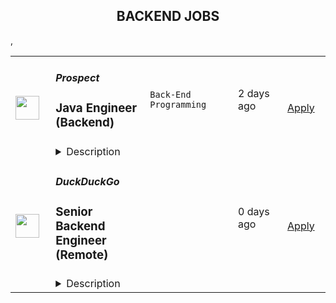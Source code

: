 <div align="center"><h2>BACKEND JOBS</h2></div><table><tr>
                <td width="100" height="100" rowspan="2">
                    <img src="https://wwr-pro.s3.amazonaws.com/logos/0015/2558/logo.gif" width="38px" height="auto">
                </td>
                <td width="300">
                    <h5>Prospect</h5>
                    <h3> Java Engineer (Backend)</h3>
                </td>
                <td width="300">
                    <code>Back-End Programming</code>
                </td>
                <td width="200">
                <text>2 days ago</text>
                </td>
                <td width="100" rowspan="2">
                <a href="https://weworkremotely.com/remote-jobs/prospect-java-engineer-backend-2" align="right" target="_blank">Apply</a>
                </td>
            </tr>
            <tr>
                <td colspan="3">
                <details><summary>Description</summary>
                <img src="https://we-work-remotely.imgix.net/logos/0015/2558/logo.gif?ixlib=rails-4.0.0&w=50&h=50&dpr=2&fit=fill&auto=compress" />

<p>
  <strong>Headquarters:</strong> Waterloo, Canada
    <br /><strong>URL:</strong> <a href="https://tryprospect.com">https://tryprospect.com</a>
</p>

<div>We are a remote startup (headquartered in Canada) building a smart, curious, and driven team that’s making software to help sales reps sell better.</div><div>
<br>Prospect is a lead generation app that helps you find contact data right inside your browser in real-time. The best sales teams from the top tech companies worldwide use Prospect to crush their sales targets.</div><div><br></div><div><strong>About You</strong></div><div><br></div><div>We are currently a team of 15 people — you will be #16 🙂</div><div>
<br>You enjoy writing beautiful code. You care not just about whether the code works, but you think deeply about how well it performs, and how it will be understood by future developers.</div><div>
<br>You like shipping things. You realize that building excellent products is a marathon, not a sprint, and regularly make improvements in iterations.</div><div>
<br>You are an excellent communicator. You realize that working remotely requires thoughtful communication and you do so through great written communication.</div><div>
<br>You self-manage and are open to feedback. You enjoy taking a goal and figuring out how to ship it without heavy direction and regular check-ins.</div><div>
<br>You are product and customer-centric. Whether it is a bug fix, perf improvement, or a new feature, you realize that every line of code is an opportunity to make a user’s experience better.</div><div><strong><br>Our Engineering Team</strong></div><div>
<br>We are currently a team of 7 engineers. Our roles are divided based on the projects we work on.</div><div>
<br>We work in 4-week long development cycles in which we focus on adding new features, fixing bugs, or making improvements. After each cycle, we have a 2-week cool-off which we use to work on anything we would like to as well as plan for the next cycle.</div><div>
<br>Our stack is currently:</div><ul>
<li>
<strong>Backend</strong>: Java on Spring and Dropwizard</li>
<li>
<strong>Cloud:</strong> AWS, managed by Terraform</li>
<li>
<strong>Database</strong>: AWS DynamoDB and PostgreSQL</li>
<li>
<strong>Frontend</strong>: TypeScript, React</li>
<li>
<strong>Internal</strong>: GitLab, LaunchDarkly, Linear</li>
</ul><div>
<br><strong>Projects You Will Work On</strong>
</div><div>
<br>You will be working on our backend, a REST API written using modern Java practices.</div><div>
<br>This is a high-impact role. We are looking for someone to take real ownership of one or two core features within six months. You will own some extremely important parts of our application that serve thousands of customers.</div><div>
<br>You will work closely with the backend and frontend team and our CTO.</div><div>
<br>We prioritize our projects based on what customers are requesting the most.</div><div>
<br>Some things that you might work on include:</div><ul>
<li>
<strong>Data</strong>: Scale our real-time data discovery engine to process 5x-10x more volume</li>
<li>
<strong>DevOps</strong>: Speed up our CI pipeline for faster builds</li>
<li>
<strong>Integrations</strong>: Add features to and revamp our Salesforce integration</li>
<li>
<strong>Monitoring</strong>: Modernize our logging and metrics infrastructure</li>
<li>
<strong>Reporting</strong>: Add functionality to allow customers to run advanced custom usage reports</li>
</ul><div>
<br><strong>Hiring Process</strong>
</div><div>
<br>Our process is as follows:</div><ol>
<li>
<strong>Initial screening (60 min)</strong>: Complete an asynchronous questionnaire and a relevant coding challenge</li>
<li>
<strong>CTO Interview (30 min)</strong>: A call with our CTO to delve into your experiences and discuss the projects we’re working on</li>
<li>
<strong>Live coding session (3 hours)</strong>: Collaborate on a problem with our team in real-time</li>
<li>
<strong>Founder’s interview (30 min)</strong>: A final conversation with our founders to understand your personal goals and share our company vision</li>
<li>
<strong>Job offer</strong>: If we find you're a great fit, we'll make you an offer at this stage</li>
</ol><div>
<br><strong>Must Haves</strong>
</div><ul>
<li>5+ years of Java programming experience</li>
<li>Experience with relational databases</li>
<li>Familiarity with Spring</li>
</ul><div>
<br><strong>Nice To Haves</strong>
</div><ul>
<li>Previous work experience using Spring Boot or similar modern Java frameworks</li>
<li>Proficiency with modern infrastructure tools, such as Terraform</li>
<li>Experience with AWS or other cloud vendors</li>
<li>Track record in building concurrent systems at scale</li>
<li>Past success working asynchronously in a fully remote environment</li>
<li>Demonstrable usage of a metrics-centric approach, using tools like Grafana</li>
</ul><div>
<br><strong>What You’ll Get</strong>
</div><ul><li>Salary: $80,000 - 90,000 US dollars per year</li></ul><div>
<br><strong>Benefits</strong>
</div><ul>
<li>4 weeks paid time off</li>
<li>Work remotely from anywhere in the world</li>
<li>No disruptions (we have almost no meetings)</li>
<li>Be part of a small team doing big things in an independent and flexible work environment</li>
<li>$1,500 annual continued learning budget (for books, courses, and self-improvement)</li>
<li>$1,000+ annual travel spending allowance (money to spend during your vacation)</li>
<li>Benefits (health, dental, etc) through our company HSA (for people living in Canada)</li>
</ul>

<p><strong>To apply:</strong> <a href="https://weworkremotely.com/remote-jobs/prospect-java-engineer-backend-2">https://weworkremotely.com/remote-jobs/prospect-java-engineer-backend-2</a></p>

                </details>
                </td>
            </tr>,<tr>
                <td width="100" height="100" rowspan="2">
                    <img src="https://wwr-pro.s3.amazonaws.com/logos/0071/3712/logo.gif" width="38px" height="auto">
                </td>
                <td width="300">
                    <h5>Tiller</h5>
                    <h3> Experienced Software Engineer - Backend</h3>
                </td>
                <td width="300">
                    <code>Back-End Programming</code>
                </td>
                <td width="200">
                <text>7 days ago</text>
                </td>
                <td width="100" rowspan="2">
                <a href="https://weworkremotely.com/remote-jobs/tiller-experienced-software-engineer-backend" align="right" target="_blank">Apply</a>
                </td>
            </tr>
            <tr>
                <td colspan="3">
                <details><summary>Description</summary>
                <img src="https://we-work-remotely.imgix.net/logos/0071/3712/logo.gif?ixlib=rails-4.0.0&w=50&h=50&dpr=2&fit=fill&auto=compress" />

<p>
  <strong>Headquarters:</strong> Seattle, WA
    <br /><strong>URL:</strong> <a href="https://www.tillerhq.com">https://www.tillerhq.com</a>
</p>

<div>Tiller is seeking an experienced, team-oriented backend engineer with a passion for building robust, scalable software and systems for customer-focused financial products. You may be a perfect candidate if you have excellent communication skills, appreciate simple solutions to complex problems, and enjoy working collaboratively.</div><div><br></div><div>You are not expected to have experience with all listed requirements. If you feel passionately about Tiller’s mission, vision and values, please apply.</div><div><br></div><div>Our team is fully remote and based in the Pacific Time Zone (UTC–07:00).</div><div>
<br><strong>What you will bring to Tiller</strong>
</div><ul>
<li>Expertise with one or more pieces of our tech stack (TypeScript, node.js, MongoDB, Redis, Docker, Google Cloud Platform, Github Actions)</li>
<li>Strong understanding of cloud platform services (compute, storage, networking, permissions)</li>
<li>Knowledge and skills for effectively monitoring distributed applications.</li>
<li>Experience with tools and techniques for maintaining and refactoring legacy code.</li>
<li>Reliable workspace and internet connection, and ability to travel occasionally within the United States.</li>
<li>A growth mindset and desire to continuously improve.</li>
</ul><div>
<br><strong>Within 2 weeks, you will:</strong>
</div><ul>
<li>Introduce yourself and work with each of our teams from engineering to customer success and more.</li>
<li>Familiarize yourself with our product and core codebase.</li>
<li>Learn about our roadmap and exciting opportunities ahead.</li>
<li>Get your first project into production and learn about our development processes.</li>
</ul><div>
<br><strong>Within 3 months, you will:</strong>
</div><ul>
<li>Improve the core codebase by developing a performant and maintainable backend feature.</li>
<li>Lead and participate in blameless, empathetic code reviews.</li>
<li>Gain a full overview of our service architecture and implement 3 metrics to increase visibility into the health and performance of our services.</li>
</ul><div>
<br><strong>Within 6 months, you will:</strong>
</div><ul>
<li>Contribute to the engineering team’s culture of operational excellence by creating a proposal to improve a system or process.</li>
<li>Take ownership of a new product initiative through the entire development lifecycle.</li>
<li>Be a subject matter expert in one or more areas of Tiller’s service architecture.</li>
</ul><div>
<br><strong>What we offer</strong>
</div><ul>
<li>Competitive salary + equity</li>
<li>Medical benefits</li>
<li>Fully remote position with flexible working hours</li>
<li>Unlimited paid time off</li>
<li>Annual company and team meetups</li>
</ul><div>
<br><strong>About Tiller</strong>
</div><div>Tiller’s mission is to help people gain greater confidence and control of their financial lives. We’re passionate about empowering people with their financial data in a flexible, private, and customizable format so they can take control of their future.</div><div>
<br><strong>Our Vision</strong>
</div><div>Money matters because life matters more.</div><div>
<br><strong>Our Values</strong>
</div><ul>
<li>We <strong>communicate</strong> directly and respectfully to build an environment of mutual support.</li>
<li>Our team structure is built on <strong>trust</strong>, where each member is a “manager of one”.</li>
<li>We <strong>bias towards action</strong> and focus on tangible outcomes. We take reasonably informed risks, and view failure as an opportunity to learn.</li>
<li>We work to make a <strong>positive impact</strong>, internally and externally. We own our processes and collective outcomes as a team.</li>
<li>We embrace a <strong>growth mindset</strong>, staying curious and seeking help from others to expand our possibilities. It’s okay to make mistakes here: we are human, and readily admit when we are wrong.</li>
</ul><div><strong><br>Commitment to Diversity</strong></div><div>Tiller is committed to making this a great place to work for everyone, to encourage diverse perspectives and to make technology more representative of the humans we serve. We strive to cultivate an environment that supports our team’s full lives, to enable them to do their best work.</div>

<p><strong>To apply:</strong> <a href="https://weworkremotely.com/remote-jobs/tiller-experienced-software-engineer-backend">https://weworkremotely.com/remote-jobs/tiller-experienced-software-engineer-backend</a></p>

                </details>
                </td>
            </tr>,<tr>
                <td width="100" height="100" rowspan="2">
                    <img src="https://remotive.com/job/1698908/logo" width="38px" height="auto">
                </td>
                <td width="300">
                    <h5>Sporty Group </h5>
                    <h3>Backend Engineer</h3>
                </td>
                <td width="300">
                    <code>apache,AWS,backend,cloud</code>
                </td>
                <td width="200">
                <text>3 days ago</text>
                </td>
                <td width="100" rowspan="2">
                <a href="https://remotive.com/remote-jobs/software-dev/backend-engineer-1698908" align="right" target="_blank">Apply</a>
                </td>
            </tr>
            <tr>
                <td colspan="3">
                <details><summary>Description</summary>
                <p>Sporty's sites are some of the most popular on the internet, consistently staying in Alexa's list of top websites for the countries they operate in</p>
<p> </p>
<p><span style="">In this role, you’ll be responsible for developing microservices in a distributed deployment environment with an emphasis on containerisation with Docker and K8S. You won’t just be writing simple CRUD applications, but instead will be working on the core logic of complex systems that are accessed millions of times a day. We wrote our system from scratch about 3 years ago, so you’ll be working with the latest technology and won’t have to worry about decades old legacy code.</span></p>
<p> </p>
<p><span style="">A willingness to work in Springboot is fine - as long as you are willing to learn and have demonstrable experience in an object-oriented programming language.</span></p>
<p> </p>
<p> </p>
<p><strong style="">Our Stack (we don't expect you to have all of these) </strong></p>
<p> </p>
<p><span style="">Backend Application Framework: Spring Boot (Java Config + Embedded Tomcat)</span></p>
<p><span style="">Micro Service Framework: Spring Cloud Dalston (Netflix Eureka + Netflix Zuul + Netflix Ribbon + Feign)</span></p>
<p><span style="">Database Sharding Middleware: Lede Cetus</span></p>
<p><span style="">Database: MySQL and MongoDB,Mybatis, Druid</span></p>
<p><span style="">Public Cache: AWS ElastiCache + Redis</span></p>
<p><span style="">Message Queue: Apache RocketMQ</span></p>
<p><span style="">Distributed Scheduling: Dangdang Elastic Job</span></p>
<p><span style="">Data Index and Search: ElasticSearchLog </span></p>
<p><span style="">Real-time Visualization: ElasticSearch + Logstash + Kibana</span></p>
<p><span style="">Business Monitoring: Graphite + Grafana</span></p>
<p><span style="">Cluster Monitoring: AWS Cloudwatch</span></p>
<p><span style="">Tasking: Elastic Job</span></p>
<p><span style="">Server: Netty</span> </p>
<p> </p>
<p><strong style="">Responsibilities</strong></p>
<p> </p>
<p><span style="">Develop highly-scalable mobile internet backends for millions of users</span></p>
<p><span style="">Work with Product Owners and other development team members to determine new features and user stories needed in new / revised applications or large/complex development projects</span></p>
<p><span style="">Participate in code reviews with peers and managers to ensure that each increment adheres to original vision as described in the user story and all standard resource libraries and architecture patterns as appropriate</span></p>
<p><span style="">Respond to support calls for applications in production for quick diagnosis and repair to keep things running smoothly for users</span></p>
<p><span style="">Participate in all team ceremonies including planning, grooming, product demonstration and team retrospectives</span></p>
<p><span style="">Mentoring less experienced team members </span></p>
<p>Potential On-Call responsibilities depending on team and tenure</p>
<p> </p>
<p><strong style="">Requirements</strong></p>
<p> </p>
<p>Minimum of 2+ Years within a relevant role</p>
<p><span style="">Preferred experience in Spring Boot, Spring Cloud, Spring Data and iBATIS</span></p>
<p><span style="">Strong experience with highly-scalable web backends</span></p>
<p><span style="">Experience designing highly transactional systems</span></p>
<p><span style="">Advanced proficiency in Object Oriented Design (OOD) and analysis</span></p>
<p><span style="">Advanced proficiency in application of analysis / design engineering functions</span></p>
<p><span style="">Advanced proficiency in application of non-functional software qualities such as resiliency and maintainability</span></p>
<p><span style="">Advanced proficiency in modern behavior-driven testing techniques</span></p>
<p><span style="">Deep understanding of Microservices</span></p>
<p><span style="">Proficient in SQL</span></p>
<p><span style="">Expert knowledge of application development with technologies like RabbitMQ, MySQL, Redis etc</span></p>
<p><span style="">Strong experience with container and cloud solutions such as Docker, Kubernetes and AWS Cloud</span></p>
<p><span style="">An ability to work independently</span></p>
<p>Excellent communication skills in English</p>
<p> </p>
<p><strong>Benefits</strong></p>
<p> </p>
<p>Quarterly and flash bonuses</p>
<p>Flexible working hours</p>
<p>Education allowance</p>
<p>Referral bonuses</p>
<p>28 days paid annual leave</p>
<p>2 x annual company retreats (Lisbon + Dubai in 2022 / Phuket in Q2 2023 + 1 more TBC!)</p>
<p>Highly talented, dependable co-workers in a global, multicultural organisation</p>
<p>Payment via world class online wallet system DEEL</p>
<p>Top of the line equipment supplied by market leader Hofy</p>
<p>We score 100% on The Joel Test</p>
<p>Our teams are small enough for you to be impactful</p>
<p>Our business is globally established and successful, offering stability and security to our Team Members</p>
<p> </p>
<p><strong>Our Mission</strong></p>
<p> </p>
<p>Our mission is to be an everyday entertainment platform for everyone</p>
<p> </p>
<p><strong>Our Operating Principles</strong></p>
<p> </p>
<p>1. Create Value for Users</p>
<p>2. Act in the Long-Term Interests of Sporty </p>
<p>3. Focus on Product Improvements &amp; Innovation </p>
<p>4. Be Responsible </p>
<p>5. Preserve Integrity &amp; Honesty </p>
<p>6. Respect Confidentiality &amp; Privacy </p>
<p>7. Ensure Stability, Security &amp; Scalability </p>
<p>8. Work Hard with Passion &amp; Pride</p>
<p> </p>
<p><strong>Interview Process</strong></p>
<p> </p>
<p>HackerRank Test </p>
<p>Remote video screening with our Talent Acquisition Team + live ID check</p>
<p>Remote 90 min video interview loop with 3 x Team Members (30 mins each)</p>
<p>Pre offer call with Talent Acquisition Team</p>
<p>ID check via Zinc</p>
<p>24-72 hour feedback loops throughout process</p>
<p> </p>
<p><strong>Working at Sporty</strong></p>
<p> </p>
<p>The top-down mentality at Sporty is high performance based, meaning we trust you to do your job with an emphasis on support to help you achieve, grow and de-block any issues when they're in your way.</p>
<p>Generally employees can choose their own hours, as long as they are collaborating and doing stand-ups etc. The emphasis is really on results. </p>
<p> </p>
<p>As we are a highly structured and established company we are able to offer the security and support of a global business with the allure of a startup environment. Sporty is independently managed and financed, meaning we don’t have arbitrary shareholder or VC targets to cater to. </p>
<p> </p>
<p>We literally build, spend and make decisions based on the ethos of building THE best platform of its kind. We are truly a tech company to the core and take excellent care of our Team Members.</p>
<img src="https://remotive.com/job/track/1698908/blank.gif?source=public_api" alt=""/>
                </details>
                </td>
            </tr>,<tr>
                <td width="100" height="100" rowspan="2">
                    <img src="https://spreadprivacy.com/content/images/2023/05/duckduckgo-logo_wide.png" width="38px" height="auto">
                </td>
                <td width="300">
                    <h5>DuckDuckGo</h5>
                    <h3>
            Senior Backend Engineer (Remote)
          </h3>
                </td>
                <td width="300">
                    <code></code>
                </td>
                <td width="200">
                <text>0 days ago</text>
                </td>
                <td width="100" rowspan="2">
                <a href="https://duckduckgo.recruitee.com/o/senior-backend-engineer-remote" align="right" target="_blank">Apply</a>
                </td>
            </tr>
            <tr>
                <td colspan="3">
                <details><summary>Description</summary>
                
            <p>Hi, we’re DuckDuckGo, the Internet privacy company for everyone who wants to take back their privacy now. For over a decade, we've been building our all-in-one product, developing new privacy technology, and working with policymakers to make online privacy simple and accessible for all. </p>
<p><br></p>
<p><br></p>
<p>Our app is now downloaded more than 78M times a year, and our private search engine packaged with it has become the #2 search engine on mobile in the United States and 18 other countries, including the United Kingdom, Canada, Australia, Germany, and the Netherlands. Oh, and we've been profitable since 2014, with revenue exceeding $100 million a year! Now, we’re rolling out a suite of new privacy solutions, including <u><a href="https://www.spreadprivacy.com/introducing-email-protection-beta/" rel="noopener">Email Protection</a></u>,  <u><a href="https://spreadprivacy.com/introducing-app-tracking-protection/%20" rel="noopener">App Tracking Protection</a></u> and our first-ever Desktop Apps for <u><a href="https://spreadprivacy.com/introducing-duckduckgo-for-mac/" rel="noopener">Mac</a></u><a href="https://spreadprivacy.com/introducing-duckduckgo-for-mac/" rel="noopener"> </a>and Windows.</p>
<p><br></p>
<p><br></p>
<p><br></p>
<p>We’re looking for a <strong>Senior Backend Engineer </strong>to help shape our all-in-one privacy solution and join our mission to show the world that protecting your privacy online can be simple.  </p>
<p><br></p>
<p><br></p>
<p><strong>The Opportunity</strong> </p>
<p><br></p>
<p>In this role, you will lead complex projects across key company-wide objectives, writing pragmatic, testable code that's performant and works consistently. You'll collaborate remotely with your peers and take responsibility for solving product issues impacting our all-in-one privacy solution, whether large or small. In time, you'll formally mentor other engineers, supporting their career growth and the growth of the Backend Team at DuckDuckGo.</p>
<p><br></p>
<p><br></p>
<p><strong>What You Will Bring to DuckDuckGo</strong> </p>
<ul>
<li>7+ years backend engineering experience, having worked on the backend side of at least one large application.</li>
<li>A fundamental understanding of complex data structures and algorithms. You can develop and apply new solutions and confidently navigate and improve existing code. If you're curious, we mostly use Perl.</li>
<li>A creative approach to problem-solving. You like to take the initiative to push a project forward but know when to get others involved.</li>
<li>Effective project management skills.</li>
<li>Excellent communication skills. You can validate and communicate your decisions clearly.</li>
<li>Previous experience leading and mentoring experienced engineers, supporting their career goals, and unlocking their potential.</li>
</ul>
<p><br></p>
<p><strong>How We Will Support You </strong> </p>
<p>Our core values -- build trust, question assumptions, and validate direction -- underpin how we work day-to-day and the support we give our team members. We strive to empower our team members to be self-directed and self-motivated in their work.  </p>
<p><br></p>
<ul>
<li>
<strong>Remote First, Always</strong>: We've always been a fully distributed company with team members all over the world. We trust you to get your work done wherever, whenever.   </li>
<li>
<strong>Commitment to Personal Growth:</strong> Every team member has an annual budget of $1,250 USD to invest in their professional development. Every team member also has a dedicated Career Advisor, who serves as a guide to help you develop your strengths, identify your motivations, and understand your opportunities for growth. </li>
<li>
<strong>Leadership:</strong> We have many different types of leaders and possible combinations of leadership roles, so you can grow your career in a way that aligns best with your personal goals. You can seek additional leadership roles by being directly responsible for projects, taking ownership of areas of the company, developing and maintaining internal processes, or pursuing advisory roles. </li>
<li>
<strong>Work/Life Balance: </strong>Team members have the freedom and flexibility to organize their own work schedules. We want you to thrive both in and out of the office. We trust you to use good judgment and take the time off that you need to bring your best self to work.  </li>
</ul>
<p><br></p>
<p>We also offer paid parental leave, a co-working stipend, office setup reimbursement, and a wellness stipend. More support resources can be found in our <u><a href="https://duckduckgo.com/assets/hiring/team_support_guide.pdf" rel="noopener">Team Member Support Guide</a></u>, which explains how we make your well-being a priority. </p>
<p><br></p>
<p>For more information on how we collaborate worldwide, from leadership in our relatively flat organization to start-to-finish ownership<strong>,</strong> check out <u><a href="https://duckduckgo.com/assets/hiring/how_we_work.pdf" rel="noopener">DuckDuckGo Culture: How We Work.</a></u> </p>
<p><br></p>
<p><strong>Compensation</strong> </p>
<p>Annual compensation: $170,000 USD and stock options. Compensation is the same within a professional level, regardless of geographic location or functional area, and the compensation for each professional level is transparent across the organization.</p>
<p><br></p>
<p><strong>Hiring Process</strong> </p>
<p>Hiring works best when it's a two-way street. Learn how we help you get to know DuckDuckGo and envision your future role here. Find out more about <u><a href="https://duckduckgo.com/assets/hiring/how_we_hire.pdf" rel="noopener">how we hire</a></u>. </p>
<p><br></p>
<p><strong>Diversity, Equity, and Inclusion</strong> </p>
<p>DuckDuckGo provides equal work opportunities to all team members and applicants<u>,</u> and it prohibits discrimination and harassment of any type on the basis of race, color, ethnicity, caste, religion, age, sex (including pregnancy), national origin, disability status, genetics, protected veteran status, sexual orientation, gender identity or expression, or any other characteristic protected by our policies or federal, state, or local laws.</p>
<p><br></p>
<p>We want to ensure that our hiring process is accessible. If you need reasonable accommodation for any part of the application process because of a medical condition or disability, please send an email to <u><a href="mailto:careers@duckduckgo.com" rel="noopener">careers@duckduckgo.com</a></u> to let us know the nature of your request.  </p>
<p><br></p>
<p>If you think you might thrive in this environment, we would love to hear from you. </p>
<p><br></p>
<p><strong>Please note that:</strong> </p>
<ul>
<li>Sometimes we meet up! Expect to travel at least two times a year: once for our all-hands meetup and again for a team retreat (each around 4-5 days). While extenuating circumstances may impact attendance, everyone is strongly encouraged to attend.</li>
<li>While we offer a flexible work arrangement with no core hours, expect an average full-time commitment of 40 hours per week. </li>
<li>A successful candidate will be subject to a background check and must receive satisfactory results of the same, as a condition of joining the team. </li>
<li>By applying for this role, you confirm that all information submitted is accurate and complete. You further acknowledge that providing false or fraudulent information during the application process is cause for denial of an offer, revocation of any existing offer, or other adverse action, up to and including termination after the start of your commencement of work.  </li>
</ul>
<p><br></p>
<p><br></p>
<div><br></div>
<div><p>#US #UK #SP #PL #IR #IC #HN #CR #CN #AU</p></div>
<div><br></div>
<p><br></p>
<p><br></p>
          
                </details>
                </td>
            </tr>,<tr>
                <td width="100" height="100" rowspan="2">
                    <img src="https://pbs.twimg.com/profile_images/1306325743580848130/mk0qvsZ9_400x400.jpg" width="38px" height="auto">
                </td>
                <td width="300">
                    <h5>Kraken</h5>
                    <h3>Engineering Manager - Core Backend - Client Onboarding</h3>
                </td>
                <td width="300">
                    <code></code>
                </td>
                <td width="200">
                <text>0 days ago</text>
                </td>
                <td width="100" rowspan="2">
                <a href="https://jobs.lever.co/kraken/6328467c-2fee-47f6-bdb0-ecf321cc0bf5" align="right" target="_blank">Apply</a>
                </td>
            </tr>
            <tr>
                <td colspan="3">
                <details><summary>Description</summary>
                <div class="section page-centered" data-qa="job-description"><div><b style="font-size: 18pt">Building the Internet of Money&nbsp;</b></div><div><br></div><div>Our Krakenites are a world-class team with crypto conviction, united by our desire to discover and unlock the potential of crypto and blockchain technology.</div><div><br></div><div>What makes us different? Kraken is a mission-focused company rooted in crypto values. As a Krakenite, you’ll join us on our mission to accelerate the global adoption of crypto, so that everyone can achieve financial freedom and inclusion. For over a decade, Kraken’s focus on our mission and crypto ethos has attracted many of the most talented crypto experts in the world.</div><div><br></div><div>Before you apply, please read the&nbsp;<a href="https://www.kraken.com/culture" class="postings-link">Kraken Culture</a>&nbsp;page to learn more about our internal culture, values, and mission.</div><div><br></div><div>As a fully remote company, we have Krakenites in 60+ countries who speak over 50 languages. Krakenites are industry pioneers who develop premium crypto products for experienced traders, institutions, and newcomers to the space. Kraken is committed to industry-leading security, crypto education, and world-class client support through our products like&nbsp;<a href="https://pro.kraken.com/" class="postings-link">Kraken Pro</a>,&nbsp;<a href="https://www.kraken.com/en-us/nft" class="postings-link">Kraken NFT</a>, and&nbsp;<a href="https://cryptowat.ch/" class="postings-link">Cryptowatch</a>.</div><div><br></div><div>Become a Krakenite and build the internet of money!</div><div><br></div><div><b style="font-size: 24px">Proof of work</b></div><div><br></div><div><b style="font-size: 18px">The team</b></div><div><br></div><div>Join our Core Backend Engineering team and have the opportunity to contribute to the ongoing transformation of the digital assets industry at Kraken. Our team plays a crucial role in developing the backend that supports the exchange. As a member of the Core Backend Engineering team, you will have the chance to collaborate with highly skilled Rust Engineers from around the world. We are enthusiastic about open source projects and continuously strive to explore the potential of Rust. Our collaborative work environment allows us to stay ahead in the ever-changing crypto landscape. The team has successfully completed the rewrite of core services from PHP to Rust, resulting in improved performance and security of our platform. Currently, our focus is on enhancing our Onboarding experience. By joining our team, you will have the opportunity to contribute towards shaping the future of digital assets at Kraken.</div><div><br></div><div><a href="https://blog.kraken.com/oxidizing-kraken-improving-kraken-infrastructure-using-rust" class="postings-link">Find out more about Core Backend Engineering in our blogpost!</a></div><div><br></div><div>This role is destined for candidates based in the Americas.</div></div><div class="section page-centered"><div><h3>The Opportunity</h3><ul class="posting-requirements plain-list"><ul><li>Be responsible for managing, supporting, and mentoring&nbsp; a team of software engineers to ensure their growth and development</li><li>Ensure strategic alignment within the team and across other engineering teams</li><li>Promote cross functional work with teams such as Product, and Frontend</li><li>Help the team with high-level technical decisions, and provide guidance on difficult design decisions</li><li>Be hands-on and code in Rust to develop and optimize new services or features</li></ul></ul></div></div><div class="section page-centered"><div><h3>Skills you should HODL</h3><ul class="posting-requirements plain-list"><ul><li>An advanced degree in computer science or engineering discipline, or equivalent professional experience.</li><li>10+ years of software development experience, primarily focused on backend development.</li><li>Experience with software architecture, designing APIs and event-driven systems.</li><li>3+ years leading engineering teams.</li><li>1+ years of experience managing remote teams.</li><li>Looking to potentially grow into a director role.</li><li>You are interested in cryptocurrency and open to the potential it has to positively transform our world.</li><li>You are passionate about software engineering, improving processes, and driving change.</li><li>You keep a close watch on modern technologies and can program in Rust.</li></ul></ul></div></div><!--[2022-11-28] [GOLD-2535] Remove payTransparencyV1 when feature flag is fully removed--><div class="section page-centered" data-qa="closing-description"><div>Location Tagging: #US #LI-Remote</div><div><br></div><div>Kraken is powered by people from around the world and we celebrate all Krakenites for their diverse talents, backgrounds, contributions and unique perspectives. We hire strictly based on merit, meaning we seek out the candidates with the right abilities, knowledge, and skills considered the most suitable for the job. We encourage you to apply for roles where you don't fully meet the listed requirements, especially if you're passionate or knowledgable about crypto!</div><div><br></div><div>As an equal opportunity employer, we don’t tolerate discrimination or harassment of any kind. Whether that’s based on race, ethnicity, age, gender identity, citizenship, religion, sexual orientation, disability, pregnancy, veteran status or any other protected characteristic as outlined by federal, state or local laws.&nbsp;</div><div><br></div><div><b style="font-size: 18px">Stay in the know</b></div><div><br></div><div><a href="https://twitter.com/krakenfx" class="postings-link">Follow us on Twitter</a></div><div><a href="https://blog.kraken.com/#:~:text=Enter%20your%20email%20address" class="postings-link">Learn on the Kraken Blog</a></div><div><a href="https://www.linkedin.com/company/kraken-exchange/" class="postings-link">Connect on LinkedIn</a></div></div><div class="section page-centered last-section-apply" data-qa="btn-apply-bottom"><a class="postings-btn template-btn-submit hex-color" data-qa="show-page-apply" href="https://jobs.lever.co/kraken/6328467c-2fee-47f6-bdb0-ecf321cc0bf5/apply">Apply for this job</a></div>
                </details>
                </td>
            </tr>,<tr>
                <td width="100" height="100" rowspan="2">
                    <img src="https://media.licdn.com/dms/image/D4E0BAQGvUyfPVBWDyg/company-logo_200_200/0/1657595552015?e=2147483647&v=beta&t=EecsDCOy3Fh_26M1noQDDIYw8-JuGKz_d1JDvcBZ-yI" width="38px" height="auto">
                </td>
                <td width="300">
                    <h5>Bobtail</h5>
                    <h3>Sr. Software Engineer - Backend (Card Payment)</h3>
                </td>
                <td width="300">
                    <code></code>
                </td>
                <td width="200">
                <text>0 days ago</text>
                </td>
                <td width="100" rowspan="2">
                <a href="https://boards.greenhouse.io/bobtail/jobs/4001219005" align="right" target="_blank">Apply</a>
                </td>
            </tr>
            <tr>
                <td colspan="3">
                <details><summary>Description</summary>
                
    

    <h2><span style="font-weight: 400;">About Bobtail</span></h2>
<p><span style="font-weight: 400;">Bobtail is dedicated to increasing happiness by eliminating inefficiencies in the supply chain.&nbsp; We envision a supply chain without friction, fraud, waste, and abuse where companies succeed based on the value they create.&nbsp;&nbsp;</span></p>
<p><span style="font-weight: 400;">We work in a unique way at Bobtail, where we value teams over individuals and encourage experimentation and iteration to constantly improve.&nbsp; Teams are given flexibility in working towards a shared purpose and given the freedom to decide how they will accomplish their goals.&nbsp;&nbsp;</span></p>
<p><span style="font-weight: 400;">If you are an out of the box thinker that takes a proactive approach in collaborating with others to solve problems and achieve your goals - we would love to talk to you.&nbsp;&nbsp;</span></p>
<p><span style="font-weight: 400;">The things we value:</span></p>
<ol>
<li style="font-weight: 400;"><span style="font-weight: 400;">Mission</span></li>
<li style="font-weight: 400;"><span style="font-weight: 400;">Teams over individuals</span></li>
<li style="font-weight: 400;"><span style="font-weight: 400;">Collaboration</span></li>
<li style="font-weight: 400;"><span style="font-weight: 400;">Communication</span></li>
<li style="font-weight: 400;"><span style="font-weight: 400;">Iteration</span></li>
<li style="font-weight: 400;"><span style="font-weight: 400;">Experimentation and failing fast</span></li>
<li style="font-weight: 400;"><span style="font-weight: 400;">Initiative and solutions oriented approach</span></li>
<li style="font-weight: 400;"><span style="font-weight: 400;">Documentation</span></li>
<li style="font-weight: 400;"><span style="font-weight: 400;">Data</span></li>
<li style="font-weight: 400;"><span style="font-weight: 400;">Mental health and work life balance</span></li>
<li style="font-weight: 400;"><span style="font-weight: 400;">Diversity</span></li>
<li style="font-weight: 400;"><span style="font-weight: 400;">Transparency</span><span style="font-weight: 400;"><br><br></span></li>
</ol>
<h2><span style="font-weight: 400;">You should apply if you have:</span></h2>
<ul>
<li style="font-weight: 400;"><span style="font-weight: 400;">Exposure to SDLC from reviewing requirements through to debugging complex systems in Production.</span></li>
<li style="font-weight: 400;"><span style="font-weight: 400;">Strong theoretical fundamentals and hands-on experience designing and implementing highly available and performant fault-tolerant distributed systems.</span></li>
<li style="font-weight: 400;"><span style="font-weight: 400;">5+ years of experience in software engineering with demonstrated proficiency in programming languages, such as nodejs, typescript and overall system design.</span></li>
<li style="font-weight: 400;"><span style="font-weight: 400;">Experience building enterprise software, event driven microservices architecture, and distributed systems at scale.</span></li>
<li style="font-weight: 400;"><span style="font-weight: 400;">Bachelor's degree in computer science or a related engineering degree.</span></li>
</ul>
<h2><span style="font-weight: 400;">You will be responsible for:</span></h2>
<ul>
<li style="font-weight: 400;"><span style="font-weight: 400;">Writing reusable, testable, efficient and secure code.</span></li>
<li style="font-weight: 400;"><span style="font-weight: 400;">Working with large scale, highly available and resilient modern financial systems.</span></li>
<li style="font-weight: 400;"><span style="font-weight: 400;">Working with automated deployment, enabling code release multiple times a day.</span></li>
<li style="font-weight: 400;"><span style="font-weight: 400;">Working with modern tools and languages that excite you</span></li>
<li style="font-weight: 400;"><span style="font-weight: 400;">Being an integral part of a team, in addition to its culture and ways of working. Common practices include agile methodologies.</span></li>
</ul>
<h2><span style="font-weight: 400;">Some of the technologies you’ll get to work with:</span></h2>
<ul>
<li style="font-weight: 400;"><span style="font-weight: 400;">Typescript &amp; Javascript.</span></li>
<li style="font-weight: 400;"><span style="font-weight: 400;">Node.js, Express js.</span></li>
<li style="font-weight: 400;"><span style="font-weight: 400;">CI/CD, AWS, Terraform, Docker, EKS / ECS.</span></li>
</ul>
<h2><span style="font-weight: 400;">Benefits</span></h2>
<ul>
<li style="font-weight: 400;"><span style="font-weight: 400;">Monthly Mental Break Day</span></li>
<li style="font-weight: 400;"><span style="font-weight: 400;">Paid Time Off</span></li>
<li style="font-weight: 400;"><span style="font-weight: 400;">Work from home (or wherever)</span></li>
<li style="font-weight: 400;"><span style="font-weight: 400;">Parental leave</span></li>
</ul>
<p><span style="font-weight: 400;">If you are interested in learning more, please email us at careers@bobtail.com.</span></p>
<p><span style="font-weight: 400;"><br></span><span style="font-weight: 400;">Creating a diverse and inclusive workplace is Bobtail’s nucleus. We are an equal opportunity employer and embrace people of different backgrounds, cultures, religions, national origins, races, colors, genders, gender expressions, sexual orientations, ages, marital status, veteran status, experiences, abilities and perspective</span><span style="font-weight: 400;">s.</span> <span style="font-weight: 400;"><br><br></span></p>

    

    

                </details>
                </td>
            </tr>,<tr>
                <td width="100" height="100" rowspan="2">
                    <img src="https://media.licdn.com/dms/image/D4E0BAQGvUyfPVBWDyg/company-logo_200_200/0/1657595552015?e=2147483647&v=beta&t=EecsDCOy3Fh_26M1noQDDIYw8-JuGKz_d1JDvcBZ-yI" width="38px" height="auto">
                </td>
                <td width="300">
                    <h5>Bobtail</h5>
                    <h3>Sr. Software Engineer - Backend (Factoring)</h3>
                </td>
                <td width="300">
                    <code></code>
                </td>
                <td width="200">
                <text>0 days ago</text>
                </td>
                <td width="100" rowspan="2">
                <a href="https://boards.greenhouse.io/bobtail/jobs/4065786005" align="right" target="_blank">Apply</a>
                </td>
            </tr>
            <tr>
                <td colspan="3">
                <details><summary>Description</summary>
                
    

    <h2><span style="font-weight: 400;">About Bobtail</span></h2>
<p><span style="font-weight: 400;">Bobtail is dedicated to increasing happiness by eliminating inefficiencies in the supply chain.&nbsp; We envision a supply chain without friction, fraud, waste, and abuse where companies succeed based on the value they create.&nbsp;&nbsp;</span></p>
<p><span style="font-weight: 400;">We work in a unique way at Bobtail, where we value teams over individuals and encourage experimentation and iteration to constantly improve.&nbsp; Teams are given flexibility in working towards a shared purpose and given the freedom to decide how they will accomplish their goals.&nbsp;&nbsp;</span></p>
<p><span style="font-weight: 400;">If you are an out of the box thinker that takes a proactive approach in collaborating with others to solve problems and achieve your goals - we would love to talk to you.&nbsp;&nbsp;</span></p>
<p><span style="font-weight: 400;">The things we value:</span></p>
<ol>
<li style="font-weight: 400;"><span style="font-weight: 400;">Mission</span></li>
<li style="font-weight: 400;"><span style="font-weight: 400;">Teams over individuals</span></li>
<li style="font-weight: 400;"><span style="font-weight: 400;">Collaboration</span></li>
<li style="font-weight: 400;"><span style="font-weight: 400;">Communication</span></li>
<li style="font-weight: 400;"><span style="font-weight: 400;">Iteration</span></li>
<li style="font-weight: 400;"><span style="font-weight: 400;">Experimentation and failing fast</span></li>
<li style="font-weight: 400;"><span style="font-weight: 400;">Initiative and solutions oriented approach</span></li>
<li style="font-weight: 400;"><span style="font-weight: 400;">Documentation</span></li>
<li style="font-weight: 400;"><span style="font-weight: 400;">Data</span></li>
<li style="font-weight: 400;"><span style="font-weight: 400;">Mental health and work life balance</span></li>
<li style="font-weight: 400;"><span style="font-weight: 400;">Diversity</span></li>
<li style="font-weight: 400;"><span style="font-weight: 400;">Transparency</span></li>
</ol>
<p><span style="font-weight: 400;">Bobtail is excited to be at a high growth point in its journey.&nbsp; This is an opportunity to be a servant leader at a dynamic organization where you are responsible for all software development activities.&nbsp; This leader has the ability to work with people from a diverse set of backgrounds, is a student of organizational management and culture, and can balance business and technical priorities while always putting the customer and company mission first.&nbsp; A sense of humor helps.&nbsp;&nbsp;</span></p>
<h2><span style="font-weight: 400;">You should apply if you have:</span></h2>
<ul>
<li style="font-weight: 400;"><span style="font-weight: 400;">CS/CE Degree</span></li>
<li style="font-weight: 400;"><span style="font-weight: 400;">5+ years of experience in software engineering with demonstrated proficiency in programming languages, such as nodejs, typescript and overall system design.</span></li>
<li style="font-weight: 400;"><span style="font-weight: 400;">Experience building enterprise software, event driven microservices architecture, and distributed systems at scale</span></li>
<li style="font-weight: 400;"><span style="font-weight: 400;">Experience at a high growth startup and an enterprise level organization</span></li>
<li style="font-weight: 400;"><span style="font-weight: 400;">Experience managing a rapidly growing and distributed organization</span></li>
<li style="font-weight: 400;"><span style="font-weight: 400;">Expert understanding of software development processes and lifecycle</span></li>
<li style="font-weight: 400;"><span style="font-weight: 400;">Expert knowledge of agile methodologies and frameworks</span></li>
<li style="font-weight: 400;"><span style="font-weight: 400;">Excellent social and communication skills, ability to be personable yet persistent</span></li>
<li style="font-weight: 400;"><span style="font-weight: 400;">Strong analytical and problem solving skills with a track record of a solutions driven approach.</span></li>
<li style="font-weight: 400;"><span style="font-weight: 400;">Experience scaling engineering organizations and have a deep understanding of the importance of tools, processes, organizational design, and the culture of strong teams.</span></li>
<li style="font-weight: 400;"><span style="font-weight: 400;">Implemented OKR’s in an engineering organization</span></li>
<li style="font-weight: 400;"><span style="font-weight: 400;">Bachelor's degree in computer science or a related engineering degree</span></li>
<li style="font-weight: 400;"><span style="font-weight: 400;">Adept at working within SCRUM and Kanban workflows</span></li>
<li style="font-weight: 400;"><span style="font-weight: 400;">Experience with modern DevOps design and implementation</span></li>
<li style="font-weight: 400;"><span style="font-weight: 400;">Exposure to SDLC from reviewing requirements through to debugging complex systems in Production.</span></li>
<li style="font-weight: 400;"><span style="font-weight: 400;">Strong theoretical fundamentals and hands-on experience designing and implementing highly available and performant fault-tolerant distributed systems.</span></li>
</ul>
<h2><span style="font-weight: 400;">You will be responsible for:</span></h2>
<ul>
<li style="font-weight: 400;"><span style="font-weight: 400;">Contribute to design and development of enterprise scale application.</span></li>
<li style="font-weight: 400;"><span style="font-weight: 400;">Develop features and improvements to the Bobtail product in a secure, well-tested, and performant way</span></li>
<li style="font-weight: 400;"><span style="font-weight: 400;">Debug production level issues throughout the application.</span></li>
<li style="font-weight: 400;"><span style="font-weight: 400;">Collaborate with Product Management and other stakeholders within Engineering (Frontend, UX, etc.) to maintain a high bar for quality in a fast-paced, iterative environment</span></li>
<li style="font-weight: 400;"><span style="font-weight: 400;">Advocate for improvements to product quality, security, and performance</span></li>
<li style="font-weight: 400;"><span style="font-weight: 400;">Solve technical problems of moderate scope and complexity.</span></li>
<li style="font-weight: 400;"><span style="font-weight: 400;">Craft code that meets our internal standards for style, maintainability, and best practices for a high-scale web environment.</span></li>
<li style="font-weight: 400;"><span style="font-weight: 400;">Conduct Code Review within our Code Review Guidelines and ensure community contributions receive a swift response.</span></li>
<li style="font-weight: 400;"><span style="font-weight: 400;">Recognize impediments to our efficiency as a team ("technical debt"), propose and implement solutions</span></li>
<li style="font-weight: 400;"><span style="font-weight: 400;">Solve technical problems of high scope and complexity.</span></li>
<li style="font-weight: 400;"><span style="font-weight: 400;">Exert influence on the overall objectives and long-range goals of your team.</span></li>
<li style="font-weight: 400;"><span style="font-weight: 400;">Experience with performance and optimization problems, particularly at large scale, and a demonstrated ability to both diagnose and prevent these problems</span></li>
<li style="font-weight: 400;"><span style="font-weight: 400;">Help to define and improve our internal standards for style, maintainability, and best practices for a high-scale web environment. Maintain and advocate for these standards through code review.</span></li>
<li style="font-weight: 400;"><span style="font-weight: 400;">Provide mentorship for Junior and Intermediate Engineers on your team to help them grow in their technical responsibilities and remove blockers to their autonomy.</span></li>
<li style="font-weight: 400;"><span style="font-weight: 400;">Confidently ship large sized features and improvements with minimal guidance and support from other team members. Collaborate with the team on larger projects.</span></li>
</ul>
<h2><span style="font-weight: 400;">Benefits</span></h2>
<ul>
<li style="font-weight: 400;"><span style="font-weight: 400;">Monthly Mental Break Day</span></li>
<li style="font-weight: 400;"><span style="font-weight: 400;">Paid Time Off</span></li>
<li style="font-weight: 400;"><span style="font-weight: 400;">Work from home (or wherever)</span></li>
<li style="font-weight: 400;"><span style="font-weight: 400;">Parental leave</span></li>
</ul>
<p>&nbsp;</p>
<p><span style="font-weight: 400;">Creating a diverse and inclusive workplace is Bobtail’s nucleus. We are an equal opportunity employer and embrace people of different backgrounds, cultures, religions, national origins, races, colors, genders, gender expressions, sexual orientations, ages, marital status, veteran status, experiences, abilities and perspective</span><span style="font-weight: 400;">s.</span><span style="font-weight: 400;"> </span><span style="font-weight: 400;"><br><br></span></p>

    

    

                </details>
                </td>
            </tr>,<tr>
                <td width="100" height="100" rowspan="2">
                    <img src="https://pbs.twimg.com/profile_images/1673959375340290050/x7pNtXQ7_400x400.jpg" width="38px" height="auto">
                </td>
                <td width="300">
                    <h5>Canonical</h5>
                    <h3>Software Engineer - App Stores Backend (Remote)</h3>
                </td>
                <td width="300">
                    <code></code>
                </td>
                <td width="200">
                <text>0 days ago</text>
                </td>
                <td width="100" rowspan="2">
                <a href="https://canonical.com/careers/3159992" align="right" target="_blank">Apply</a>
                </td>
            </tr>
            <tr>
                <td colspan="3">
                <details><summary>Description</summary>
                
      <h2><strong>Summary</strong></h2>
<p>This is an exciting opportunity for an experienced software engineer passionate about open source software, Linux, and Web Services at scale. Come build a rewarding, meaningful career working with the best and brightest people in technology at Canonical, a growing international software company.</p>
<p>Canonical's Store team develops and operates the backend services that power the <a href="https://snapcraft.io/store">Snap Store</a> and <a href="https://charmhub.io">Charmhub.io</a> marketplaces. Our services are built primarily in Python, within a bit of Golang. If you have a passion for clean APIs, have a bias towards shipping and believe that tests are the key to higher velocity and reliability, you'll fit right in.</p>
<p>We have some exciting challenges ahead including continuing to scale our production architecture, expand the store backend to handle additional package types, and enhance our on-prem offering for IoT and Enterprise solutions.</p>
<h2><strong>What you’ll do</strong></h2>
<ul>
<li>Collaborate remotely with a globally distributed team.</li>
<li>Write clean web service APIs to support both CLI and web frontend clients, using Python (and optionally Golang).</li>
<li>Design and implement new features and enhancements from spec to production and ongoing operations at scale.</li>
<li>Review code and technical designs produced by other engineers.</li>
<li>Discuss ideas and collaborate on finding good solutions.</li>
<li>Work remotely with global travel 2 to 4 weeks for internal and external events.</li>
</ul>
<h2><strong>Who you are</strong></h2>
<ul>
<li>You love technology and working with a diverse set of talented people.</li>
<li>You are curious, flexible, articulate, and accountable.</li>
<li>You value soft skills and are passionate, enterprising, thoughtful, and self-motivated.</li>
<li>You have a broad technology base but favor backend code and infrastructure.</li>
<li>You have proficiency developing public-facing APIs and web applications, preferably using Python and/or Golang.</li>
<li>You know your way around relational and non-relational databases and can effectively design data models that perform well, and tune queries to access them.</li>
<li>You are comfortable with Ubuntu as a development and deployment platform.</li>
<li>You have a Bachelor’s or equivalent in Computer Science, STEM or similar degree.</li>
</ul>
<h2><strong>About Canonical</strong></h2>
<p>Canonical is a growing, international software company that works with the open-source community to deliver Ubuntu -- the world’s #1 cloud operating system. Our mission is to realise the potential of free software in the lives of individuals and organisations. Our services are helping businesses worldwide to reduce costs, improve efficiency and enhance security with Ubuntu.&nbsp; Canonical is a unique tech company - global, remote-first, open source, with 700 professionals across 50 countries - we want to be the world’s best, not biggest, global software company. With almost every team remote by default, Canonical sets the pace on the 21st-century digital workplace.</p>
<h3><strong>What Canonical offers:</strong></h3>
<ul>
<li>Work from home</li>
<li>Learning and development allowances</li>
<li>Competitive Salary</li>
<li>Annual compensation review</li>
<li>Recognition rewards</li>
<li>Generous annual leave</li>
<li>Paid maternity, paternity and sick leave</li>
<li>Priority Pass for travel</li>
<li>Exposure to international business and technology</li>
</ul>
<p><em>We are proud to foster a workplace free from discrimination. Diversity of experience, perspectives, and background create a better work environment and better products. Whatever your identity, we will give your application fair consideration.</em></p>
<p>#LI-remote</p>
<p>#stack</p><p>Requisition ID: 545</p><p></p>
    
                </details>
                </td>
            </tr>,<tr>
                <td width="100" height="100" rowspan="2">
                    <img src="https://pbs.twimg.com/profile_images/1382655628523364355/MWPIbbID_400x400.jpg" width="38px" height="auto">
                </td>
                <td width="300">
                    <h5>CoverGo</h5>
                    <h3>Senior Backend Engineer .Net (Fully Remote)</h3>
                </td>
                <td width="300">
                    <code></code>
                </td>
                <td width="200">
                <text>0 days ago</text>
                </td>
                <td width="100" rowspan="2">
                <a href="https://apply.workable.com/covergo/j/9CB02F1290" align="right" target="_blank">Apply</a>
                </td>
            </tr>
            <tr>
                <td colspan="3">
                <details><summary>Description</summary>
                <p><strong>Top 3 Reasons To Join Us</strong></p><ul> <li>Competitive Salary</li> <li>100% Remote</li> <li>Working on the latest tech for the Insurtech Market Leader</li> </ul><p><strong>About Us</strong></p><p>At CoverGo, our mission is to empower all insurance companies to make insurance 100% digital and accessible to everyone.</p><ul> <li>We are a leading global no-code insurance platform for health, life, and P&amp;C</li> <li>We’re the winner of the Insurtech of the Year in all of Asia and other awards globally</li> <li>We work with insurance enterprise clients such as AXA, Bupa, MSIG, Dai-ichi, Bank of China Group Insurance, and many more</li> <li>We're an international, diverse team of over 120 people with 30 nationalities and team members working remotely from all over the world</li> <li>We are fully funded and backed by reputable VC funds and strategic institutional investors</li> <li>We have offices in the US, Singapore, Hong Kong, UAE and Vietnam</li> <li>We’ve grown our annualized revenue by over 30x since January 2021</li> <li>We’re constantly working towards making CoverGo a workplace that you love coming to. We deeply believe that bringing together a diversity of thoughts, expressions, and perspectives is key to building the best culture for equally diverse communities all over the world</li> </ul><p><strong>About the Role</strong></p><p>.Net Backend engineering is the heart of our technical excellence. We are looking for people who are able to analyze complex insurance domains and build high-quality API and microservices in cross-functional product and project teams.</p><p>CoverGo is a Kubernetes-native platform that consists of around twenty microservices exposed via a GraphQL gateway (<a href="https://api.covergo.com/playground" target="_blank" rel="nofollow noreferrer noopener" class="external">https://api.covergo.com/playground</a>), based on .net 6.</p><p><strong>What You Will Do</strong><br></p><ul> <li>Help us build, grow and maintain our services</li> <li>Apply your skills to develop robust and scalable software</li> </ul><p><strong>You'll be successful in this role if:</strong></p><ul> <li>You are a hands-on engineer, and you love what you do</li> <li>You are a quick learner and excited about learning new technologies</li> <li>You are passionate about automated testing, code quality and engineering best practices</li> <li>You advocate software craftsmanship and take pride in your work</li> <li>You enjoy collaborating with engineers across functional teams and have excellent communication skills</li> <li>You enjoy taking full ownership of projects from conception to production</li> </ul><p><strong>What We Need</strong><br></p><ul> <li>Experience in Event sourcing, CQRS, and DDD (Domain Driven Design)</li> <li>Excellent understanding of .NET Core and C#</li> <li>Experience with Docker</li> <li>Familiarity with microservices using GraphQL</li> <li>Experience with database technologies like MongoDB, PostgreSQL</li> <li>Intensive TDD practice</li> </ul><p><strong>It'll be nice if you have some experience in areas:</strong></p><ul> <li>Event Storming or Event Modeling</li> <li>SpecFlow and BDD</li> <li>GitHub Actions</li> <li>Cloud Computing platforms: Amazon AWS, Microsoft Azure, Google Cloud, Alibaba etc.</li> <li>MS/BS in Computer Science or a related degree</li> <li>Insurance and fintech experience</li> <li>Read and understood books from Vaughn Vernon, Eric Evans, Martin Fowler</li> <li>Kubernetes</li> <li>GitOps</li> </ul><p><strong>Why You'll Love Working Here</strong></p><ul> <li>Salary: Up to 6,000 USD/Month</li> <li>Fully remote employment. Work from anywhere and/or from one of our physical offices in Vietnam, Singapore or Hong Kong occasionally.</li> <li>Paid annual leave.</li> <li>Employee stock options</li> <li>Company Performance Bonus</li> <li>Company activities &amp; Team offsites</li> <li>Training and Development Plan</li> </ul><p><strong>Covergo Company </strong><a href="https://www.youtube.com/watch?v=YI0ezLxvFvA" rel="nofollow noreferrer noopener" class="external"><strong>Video</strong></a></p><h3>Requirements: </h3><h3>Benefits: </h3>
                </details>
                </td>
            </tr>,<tr>
                <td width="100" height="100" rowspan="2">
                    <img src="https://pbs.twimg.com/profile_images/1663581815960145923/EiMoGuaS_400x400.jpg" width="38px" height="auto">
                </td>
                <td width="300">
                    <h5>Umbrel</h5>
                    <h3>Software Engineer (Backend JS)</h3>
                </td>
                <td width="300">
                    <code></code>
                </td>
                <td width="200">
                <text>0 days ago</text>
                </td>
                <td width="100" rowspan="2">
                <a href="https://umbrel.crew.work/jobs/62596118dfd5aa851d95852d" align="right" target="_blank">Apply</a>
                </td>
            </tr>
            <tr>
                <td colspan="3">
                <details><summary>Description</summary>
                <p>Engineers on our team today:</p><ul><li>Work primarily in JavaScript, and dabble in Shell/Python as necessary</li><li>Build APIs in Node.js</li><li>Are extremely supportive, especially when teammates are faced with new challenges</li><li>Leave no opportunity to&nbsp;<a href="https://twitter.com/search?q=karen%20getumbrel&amp;src=typed_query" rel="noopener noreferrer" target="_blank">sneak jokes</a>&nbsp;into the source code</li><li>Are left to autonomously figure out solutions to their challenges</li><li>Think hard about every problem and its solution from user’s perspective</li><li>Value clear and frequent communication (we do a lot of reading and writing)</li><li>Enjoy being a generalist and are not tied down to a specific framework or surface area of our codebase</li><li>Are naturally curious and willing to learn something they don’t have experience in</li><li>Feel a great sense of accountability to each other</li><li>Have good judgement of when to ship: perfect is the enemy of good</li><li>Have a fundamental understanding of Linux/Docker/networking</li></ul>
                </details>
                </td>
            </tr></table>